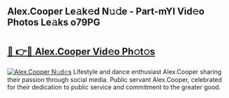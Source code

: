 ## Alex.Cooper Le𝚊k𝚎d N𝚞𝚍e - Part-mYl Vid𝚎o Photos Le𝚊ks o79PG

# <h2><a href="http://fbeeibb.evod.top/?m=Alex.Cooper">🔗 👉🔴 Alex.Cooper Vid𝚎o Ph𝚘t𝚘s</a></h2>

[![Alex.Cooper N𝚞d𝚎s](https://i.imgur.com/8V9OHl7.gif)](http://fbeeibb.evod.top/?m=Alex.Cooper)
Lifestyle and dance enthusiast Alex.Cooper sharing their passion through social media. Public servant Alex.Cooper, celebrated for their dedication to public service and commitment to the greater good. 
